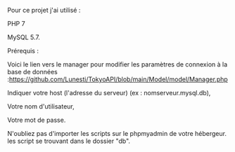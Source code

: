 
Pour ce projet j'ai utilisé :

PHP 7

MySQL 5.7.

Prérequis :

Voici le lien vers le manager pour modifier les paramètres de connexion à la base de données :https://github.com/Lunesti/TokyoAPI/blob/main/Model/model/Manager.php

Indiquer votre host (l'adresse du serveur) (ex : nomserveur.mysql.db),

Votre nom d'utilisateur,

Votre mot de passe.

N'oubliez pas d'importer les scripts sur le phpmyadmin de votre hébergeur. les script se trouvant dans le dossier "db". 